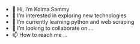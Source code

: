 - 👋 Hi, I’m Koima Sammy
- 👀 I’m interested in exploring new technologies
- 🌱 I’m currently learning python and web scraping
- 💞️ I’m looking to collaborate on ...
- 📫 How to reach me ...

<!---
KoimaSam1/KoimaSam1 is a ✨ special ✨ repository because its `README.md` (this file) appears on your GitHub profile.
You can click the Preview link to take a look at your changes.
--->
